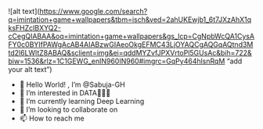 ![alt text](https://www.google.com/search?q=imintation+game+wallpapers&tbm=isch&ved=2ahUKEwjb1_6t7JXzAhX1qksFHZcIBXYQ2-cCegQIABAA&oq=imintation+game+wallpapers&gs_lcp=CgNpbWcQA1CysAFY0c0BYIfPAWgAcAB4AIABzwGIAeoOkgEFMC43LjOYAQCgAQGqAQtnd3Mtd2l6LWltZ8ABAQ&sclient=img&ei=qddMYZvfJPXVrtoPl5GUsAc&bih=722&biw=1536&rlz=1C1GEWG_enIN960IN960#imgrc=GqPy464hlsnRqM “add your alt text”)
- 👋 Hello World! , I’m @Sabuja-GH
- 👀 I’m interested in DATA🙉😻🤍
- 🌱 I’m currently learning Deep Learning
- 💞️ I’m looking to collaborate on 
- 📫 How to reach me 

<!---
Sabuja-GH/Sabuja-GH is a ✨ special ✨ repository because its `README.md` (this file) appears on your GitHub profile.
You can click the Preview link to take a look at your changes.
--->
